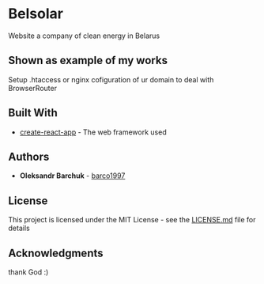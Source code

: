 # Belsolar

Website a company of clean energy in Belarus

## Shown as example of my works

Setup .htaccess or nginx cofiguration of ur domain to deal with BrowserRouter


## Built With

* [create-react-app](https://github.com/facebook/create-react-app/) - The web framework used


## Authors

* **Oleksandr Barchuk** - [barco1997](https://github.com/barco1997)


## License

This project is licensed under the MIT License - see the [LICENSE.md](LICENSE.md) file for details

## Acknowledgments

thank God :)

